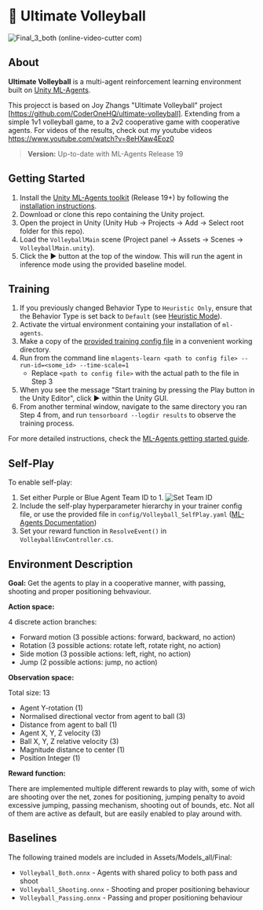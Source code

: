 # 🏐 Ultimate Volleyball
![Final_3_both (online-video-cutter com)](https://github.com/filipbyberg/2v2_Volleyball_Byberg/assets/80341025/ba19e55e-cf16-46ac-81ce-cf5da51a2a07)

## About
**Ultimate Volleyball** is a multi-agent reinforcement learning environment built on [Unity ML-Agents](https://unity.com/products/machine-learning-agents).


This projecct is based on Joy Zhangs "Ultimate Volleyball" project [https://github.com/CoderOneHQ/ultimate-volleyball]. Extending from a simple 1v1 volleyball game, to a 2v2 cooperative game with cooperative agents. For videos of the results, check out my youtube videos https://www.youtube.com/watch?v=8eHXaw4Eoz0

> **Version:** Up-to-date with ML-Agents Release 19
 

## Getting Started
1. Install the [Unity ML-Agents toolkit](https:github.com/Unity-Technologies/ml-agents) (Release 19+) by following the [installation instructions](https://github.com/Unity-Technologies/ml-agents/blob/release_18_docs/docs/Installation.md).
2. Download or clone this repo containing the Unity project.
3. Open the  project in Unity (Unity Hub → Projects → Add → Select root folder for this repo).
4. Load the `VolleyballMain` scene (Project panel → Assets → Scenes → `VolleyballMain.unity`).
5. Click the ▶ button at the top of the window. This will run the agent in inference mode using the provided baseline model.

## Training

1. If you previously changed Behavior Type to `Heuristic Only`, ensure that the Behavior Type is set back to `Default` (see [Heuristic Mode](#heuristic-mode)).
2. Activate the virtual environment containing your installation of `ml-agents`.
3. Make a copy of the [provided training config file](config/Volleyball.yaml) in a convenient working directory.
4. Run from the command line `mlagents-learn <path to config file> --run-id=<some_id> --time-scale=1`
    - Replace `<path to config file>` with the actual path to the file in Step 3
5. When you see the message "Start training by pressing the Play button in the Unity Editor", click ▶ within the Unity GUI.
6. From another terminal window, navigate to the same directory you ran Step 4 from, and run `tensorboard --logdir results` to observe the training process. 

For more detailed instructions, check the [ML-Agents getting started guide](https://github.com/Unity-Technologies/ml-agents/blob/release_18_docs/docs/Getting-Started.md).

## Self-Play
To enable self-play:
1. Set either Purple or Blue Agent Team ID to 1.
![Set Team ID](https://uploads-ssl.webflow.com/5ed1e873ef82ae197179be22/6131cc22959cd47d4b359382_selfplay.jpg)
2. Include the self-play hyperparameter hierarchy in your trainer config file, or use the provided file in `config/Volleyball_SelfPlay.yaml` ([ML-Agents Documentation](https://github.com/Unity-Technologies/ml-agents/blob/main/docs/Learning-Environment-Design-Agents.md#teams-for-adversarial-scenarios))
3. Set your reward function in `ResolveEvent()` in `VolleyballEnvController.cs`.

## Environment Description
**Goal:** Get the agents to play in a cooperative manner, with passing, shooting and proper positioning behvaviour.

**Action space:**

4 discrete action branches:
- Forward motion (3 possible actions: forward, backward, no action)
- Rotation (3 possible actions: rotate left, rotate right, no action)
- Side motion (3 possible actions: left, right, no action)
- Jump (2 possible actions: jump, no action)

**Observation space:**

Total size: 13
- Agent Y-rotation (1)
- Normalised directional vector from agent to ball (3)
- Distance from agent to ball (1)
- Agent X, Y, Z velocity (3)
- Ball X, Y, Z relative velocity (3)
- Magnitude distance to center (1)
- Position Integer (1)

**Reward function:**

There are implemented multiple different rewards to play with, some of wich are shooting over the net, zones for positioning, jumping penalty to avoid excessive jumping, passing mechanism, shooting out of bounds, etc. Not all of them are active as default, but are easily enabled to play around with.

## Baselines
The following trained models are included in Assets/Models_all/Final:
- `Volleyball_Both.onnx` - Agents with shared policy to both pass and shoot
- `Volleyball_Shooting.onnx` - Shooting and proper positioning behaviour
- `Volleyball_Passing.onnx` - Passing and proper positioning behaviour
